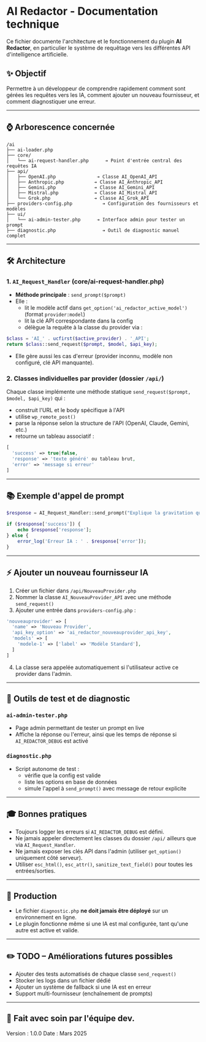 # AI Redactor - Documentation technique

Ce fichier documente l'architecture et le fonctionnement du plugin **AI Redactor**, en particulier le système de requêtage vers les différentes API d'intelligence artificielle.

## ✨ Objectif

Permettre à un développeur de comprendre rapidement comment sont gérées les requêtes vers les IA, comment ajouter un nouveau fournisseur, et comment diagnostiquer une erreur.

---

## ⌚ Arborescence concernée

```
/ai
├── ai-loader.php
├── core/
│   └── ai-request-handler.php      ➔ Point d'entrée central des requêtes IA
├── api/
│   ├── OpenAI.php               ➔ Classe AI_OpenAI_API
│   ├── Anthropic.php           ➔ Classe AI_Anthropic_API
│   ├── Gemini.php              ➔ Classe AI_Gemini_API
│   ├── Mistral.php             ➔ Classe AI_Mistral_API
│   └── Grok.php                ➔ Classe AI_Grok_API
├── providers-config.php           ➔ Configuration des fournisseurs et modèles
├── ui/
│   └── ai-admin-tester.php      ➔ Interface admin pour tester un prompt
├── diagnostic.php                 ➔ Outil de diagnostic manuel complet
```

---

## 🛠️ Architecture

### 1. `AI_Request_Handler` (core/ai-request-handler.php)

- **Méthode principale** : `send_prompt($prompt)`
- Elle :
  - lit le modèle actif dans `get_option('ai_redactor_active_model')` (format `provider:model`)
  - lit la clé API correspondante dans la config
  - délègue la requête à la classe du provider via :

```php
$class = 'AI_' . ucfirst($active_provider) . '_API';
return $class::send_request($prompt, $model, $api_key);
```

- Elle gère aussi les cas d'erreur (provider inconnu, modèle non configuré, clé API manquante).

### 2. Classes individuelles par provider (dossier `/api/`)

Chaque classe implémente une méthode statique `send_request($prompt, $model, $api_key)` qui :
- construit l'URL et le body spécifique à l'API
- utilise `wp_remote_post()`
- parse la réponse selon la structure de l'API (OpenAI, Claude, Gemini, etc.)
- retourne un tableau associatif :

```php
[
  'success' => true|false,
  'response' => 'texte généré' ou tableau brut,
  'error' => 'message si erreur'
]
```

---

## 📚 Exemple d'appel de prompt

```php
$response = AI_Request_Handler::send_prompt("Explique la gravitation quantique");

if ($response['success']) {
    echo $response['response'];
} else {
    error_log('Erreur IA : ' . $response['error']);
}
```

---

## ⚡ Ajouter un nouveau fournisseur IA

1. Créer un fichier dans `/api/NouveauProvider.php`
2. Nommer la classe `AI_NouveauProvider_API` avec une méthode `send_request()`
3. Ajouter une entrée dans `providers-config.php` :

```php
'nouveauprovider' => [
  'name' => 'Nouveau Provider',
  'api_key_option' => 'ai_redactor_nouveauprovider_api_key',
  'models' => [
    'modele-1' => ['label' => 'Modèle Standard'],
  ]
]
```

4. La classe sera appelée automatiquement si l'utilisateur active ce provider dans l'admin.

---

## 🔧 Outils de test et de diagnostic

### `ai-admin-tester.php`
- Page admin permettant de tester un prompt en live
- Affiche la réponse ou l'erreur, ainsi que les temps de réponse si `AI_REDACTOR_DEBUG` est activé

### `diagnostic.php`
- Script autonome de test :
  - vérifie que la config est valide
  - liste les options en base de données
  - simule l'appel à `send_prompt()` avec message de retour explicite

---

## 🎓 Bonnes pratiques

- Toujours logger les erreurs si `AI_REDACTOR_DEBUG` est défini.
- Ne jamais appeler directement les classes du dossier `/api/` ailleurs que via `AI_Request_Handler`.
- Ne jamais exposer les clés API dans l'admin (utiliser `get_option()` uniquement côté serveur).
- Utiliser `esc_html()`, `esc_attr()`, `sanitize_text_field()` pour toutes les entrées/sorties.

---

## 🚫 Production

- Le fichier `diagnostic.php` **ne doit jamais être déployé** sur un environnement en ligne.
- Le plugin fonctionne même si une IA est mal configurée, tant qu'une autre est active et valide.

---

## ✏️ TODO – Améliorations futures possibles

- Ajouter des tests automatisés de chaque classe `send_request()`
- Stocker les logs dans un fichier dédié
- Ajouter un système de fallback si une IA est en erreur
- Support multi-fournisseur (enchaînement de prompts)

---

## 🚀 Fait avec soin par l'équipe dev.

Version : 1.0.0
Date : Mars 2025

